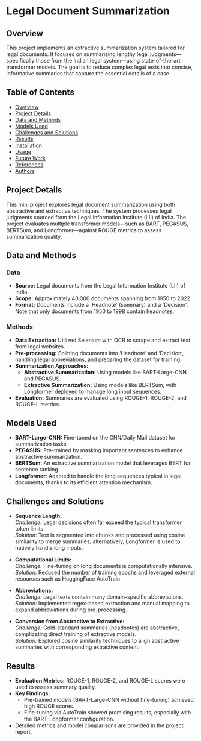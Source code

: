 # Legal Document Summarization

## Overview

This project implements an extractive summarization system tailored for legal documents. It focuses on summarizing lengthy legal judgments—specifically those from the Indian legal system—using state-of-the-art transformer models. The goal is to reduce complex legal texts into concise, informative summaries that capture the essential details of a case.

## Table of Contents

- [Overview](#overview)
- [Project Details](#project-details)
- [Data and Methods](#data-and-methods)
- [Models Used](#models-used)
- [Challenges and Solutions](#challenges-and-solutions)
- [Results](#results)
- [Installation](#installation)
- [Usage](#usage)
- [Future Work](#future-work)
- [References](#references)
- [Authors](#authors)

## Project Details

This mini project explores legal document summarization using both abstractive and extractive techniques. The system processes legal judgments sourced from the Legal Information Institute (LII) of India. The project evaluates multiple transformer models—such as BART, PEGASUS, BERTSum, and Longformer—against ROUGE metrics to assess summarization quality.

## Data and Methods

### Data
- **Source:** Legal documents from the Legal Information Institute (LII) of India.
- **Scope:** Approximately 40,000 documents spanning from 1950 to 2022.
- **Format:** Documents include a 'Headnote' (summary) and a 'Decision'. Note that only documents from 1950 to 1998 contain headnotes.

### Methods
- **Data Extraction:** Utilized Selenium with OCR to scrape and extract text from legal websites.
- **Pre-processing:** Splitting documents into ‘Headnote’ and ‘Decision’, handling legal abbreviations, and preparing the dataset for training.
- **Summarization Approaches:**
  - **Abstractive Summarization:** Using models like BART-Large-CNN and PEGASUS.
  - **Extractive Summarization:** Using models like BERTSum, with Longformer deployed to manage long input sequences.
- **Evaluation:** Summaries are evaluated using ROUGE-1, ROUGE-2, and ROUGE-L metrics.

## Models Used

- **BART-Large-CNN:** Fine-tuned on the CNN/Daily Mail dataset for summarization tasks.
- **PEGASUS:** Pre-trained by masking important sentences to enhance abstractive summarization.
- **BERTSum:** An extractive summarization model that leverages BERT for sentence ranking.
- **Longformer:** Adapted to handle the long sequences typical in legal documents, thanks to its efficient attention mechanism.

## Challenges and Solutions

- **Sequence Length:**  
  *Challenge:* Legal decisions often far exceed the typical transformer token limits.  
  *Solution:* Text is segmented into chunks and processed using cosine similarity to merge summaries; alternatively, Longformer is used to natively handle long inputs.

- **Computational Limits:**  
  *Challenge:* Fine-tuning on long documents is computationally intensive.  
  *Solution:* Reduced the number of training epochs and leveraged external resources such as HuggingFace AutoTrain.

- **Abbreviations:**  
  *Challenge:* Legal texts contain many domain-specific abbreviations.  
  *Solution:* Implemented regex-based extraction and manual mapping to expand abbreviations during pre-processing.

- **Conversion from Abstractive to Extractive:**  
  *Challenge:* Gold-standard summaries (headnotes) are abstractive, complicating direct training of extractive models.  
  *Solution:* Explored cosine similarity techniques to align abstractive summaries with corresponding extractive content.

## Results

- **Evaluation Metrics:** ROUGE-1, ROUGE-2, and ROUGE-L scores were used to assess summary quality.
- **Key Findings:**  
  - Pre-trained models (BART-Large-CNN without fine-tuning) achieved high ROUGE scores.
  - Fine-tuning via AutoTrain showed promising results, especially with the BART-Longformer configuration.
- Detailed metrics and model comparisons are provided in the project report.
